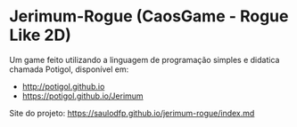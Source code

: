 # Jerimum-Rogue (CaosGame - Rogue Like 2D)

Um game feito utilizando a linguagem de programação simples e didatica chamada Potigol, disponível em: 

* http://potigol.github.io
* https://potigol.github.io/Jerimum

Site do projeto: https://saulodfp.github.io/jerimum-rogue/index.md
